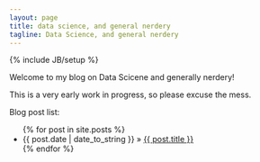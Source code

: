 ```yaml
---
layout: page
title: data science, and general nerdery
tagline: Data Science, and general nerdery
---
```

{% include JB/setup %}


Welcome to my blog on Data Scicene and generally nerdery!

This is a very early work in progress, so please excuse the mess.

Blog post list:

<ul class="posts">
  {% for post in site.posts %}
    <li><span>{{ post.date | date_to_string }}</span> &raquo; <a href="{{ BASE_PATH }}{{ post.url }}">{{ post.title }}</a></li>
  {% endfor %}
</ul>



